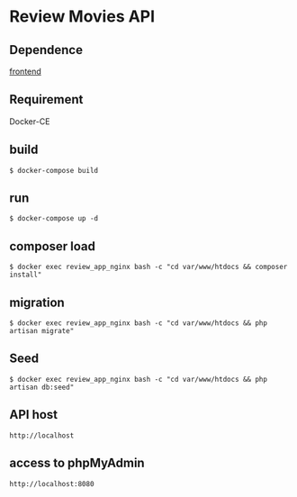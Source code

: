# Review Movies API
## Dependence
[frontend](https://github.com/minhld99/React_Movie_Review)

## Requirement
Docker-CE 

## build
```
$ docker-compose build
```

## run
```
$ docker-compose up -d
```
## composer load 
```
$ docker exec review_app_nginx bash -c "cd var/www/htdocs && composer install"
```

## migration
```
$ docker exec review_app_nginx bash -c "cd var/www/htdocs && php artisan migrate"
```
## Seed
```
$ docker exec review_app_nginx bash -c "cd var/www/htdocs && php artisan db:seed"
```

## API host
```
http://localhost
```

## access to phpMyAdmin
```
http://localhost:8080
```
